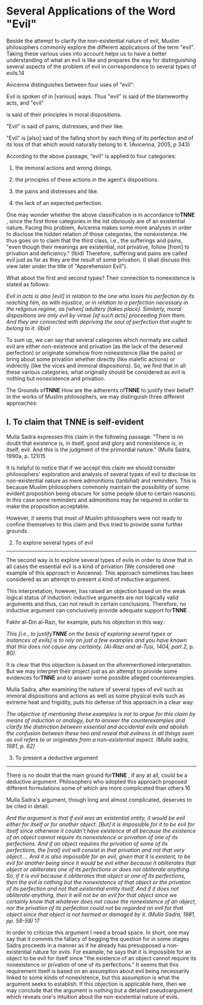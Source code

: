 Several Applications of the Word "Evil"
=======================================

Beside the attempt to clarify the non-existential nature of evil, Muslim
philosophers commonly explore the different applications of the term
"evil". Taking these various uses into account helps us to have a better
understanding of what an evil is like and prepares the way for
distinguishing several aspects of the problem of evil in correspondence
to several types of evils.14

Avicenna distinguishes between four uses of "evil":

Evil is spoken of in [various] ways. Thus "evil" is said of the
blameworthy acts, and "evil"

is said of their principles in moral dispositions.

"Evil" is said of pains, distresses, and their like.

"Evil" is [also] said of the falling short by each thing of its
perfection and of its loss of that which would naturally belong to it.
(Avicenna, 2005, p 343)

According to the above passage, "evil" is applied to four categories:

1. the immoral actions and wrong doings.

2. the principles of these actions in the agent's dispositions.

3. the pains and distresses and like.

4. the lack of an expected perfection.

One may wonder whether the above classification is in accordance
to**TNNE** , since the first three categories in the list obviously are
of an existential nature. Facing this problem, Avicenna makes some more
analyses in order to disclose the hidden relation of those categories,
the nonexistence. He thus goes on to claim that the third class, i.e.,
the sufferings and pains, "even though their meanings are existential,
not privative, follow [from] to privation and deficiency." (Ibid)
Therefore, suffering and pains are called evil just as far as they are
the result of some privation. (I shall discuss this view later under the
title of "Apprehension Evil").

What about the first and second types? Their connection to nonexistence
is stated as follows:

*Evil in acts is also [evil] in relation to the one who loses his
perfection by its reaching him, as with injustice, or in relation to a
perfection necessary in the religious regime, as [when] adultery [takes
place]. Similarly, moral dispositions are only evil by virtue [of such
acts] proceeding from them. And they are connected with depriving the
soul of perfection that ought to belong to it. (Ibid)*

To sum up, we can say that several categories which normally are called
evil are either non-existence and privation (as the lack of the deserved
perfection) or originate somehow from nonexistence (like the pains) or
bring about some privation whether directly (like malefic actions) or
indirectly (like the vices and immoral dispositions). So, we find that
in all these various categories, what originally should be considered as
evil is nothing but nonexistence and privation.

The Grounds of**TNNE** How are the adherents of**TNNE** to justify their
belief? In the works of Muslim philosophers, we may distinguish three
different approaches:

I. To claim that TNNE is self-evident
-------------------------------------

Mulla Sadra expresses this claim in the following passage: "There is no
doubt that existence is, in itself, good and glory and nonexistence is,
in itself, evil. And this is the judgment of the primordial nature."
(Mulla Sadra, 1990a, p. 121)15

It is helpful to notice that if we accept this claim we should consider
philosophers' exploration and analysis of several types of evil to
disclose its non-existential nature as mere admonitions (tanbihat) and
reminders. This is because Muslim philosophers commonly maintain the
possibility of some evident proposition being obscure for some people
(due to certain reasons). In this case some reminders and admonitions
may be required in order to make the proposition acceptable.

However, it seems that most of Muslim philosophers were not ready to
confine themselves to this claim and thus tried to provide some further
grounds.

2. To explore several types of evil
-----------------------------------

The second way is to explore several types of evils in order to show
that in all cases the essential evil is a kind of privation (We
considered one example of this approach in Avicenna). This approach
sometimes has been considered as an attempt to present a kind of
inductive argument.

This interpretation, however, has raised an objection based on the weak
logical status of induction: inductive arguments are not logically valid
arguments and thus, can not result in certain conclusions. Therefore, no
inductive argument can conclusively provide adequate support for**TNNE**
.

Fakhr al-Din al-Razi, for example, puts his objection in this way:

*This [i.e., to justify**TNNE** on the basis of exploring several types
or instances of evils] is to rely on just a few examples and you have
known that this does not cause any certainty. (Al-Razi and al-Tusi,
1404, part 2, p. 80).*

It is clear that this objection is based on the aforementioned
interpretation. But we may interpret their project just as an attempt to
provide some evidences for**TNNE** and to answer some possible alleged
counterexamples.

Mulla Sadra, after examining the nature of several types of evil such as
immoral dispositions and actions as well as some physical evils such as
extreme heat and frigidity, puts his defense of this approach in a clear
way:

*The objective of mentioning these examples is not to argue for this
claim by means of induction or analogy, but to answer the
counterexamples and clarify the distinction between essential and
accidental evils and abolish the confusion between these two and reveal
that evilness in all things seen as evil refers to or originates from a
non-existential aspect. (Mulla sadra, 1981, p. 62)*

3. To present a deductive argument
----------------------------------

There is no doubt that the main ground for**TNNE** , if any at all,
could be a deductive argument. Philosophers who adopted this approach
proposed different formulations some of which are more complicated than
others.16

Mulla Sadra's argument, though long and almost complicated, deserves to
be cited in detail:

*And the argument is that if evil was an existential entity, it would be
evil either for itself or for another object. [But] it is impossible for
it to be evil for itself since otherwise it couldn't have existence at
all because the existence of an object cannot require its nonexistence
or privation of one of its perfections. And if an object requires the
privation of some of its perfections, the [real] evil will consist in
that privation and not that very object…. And it is also impossible for
an evil, given that it is existent, to be evil for another being since
it would be evil either because it obliterates that object or
obliterates one of its perfections or does not obliterate anything. So,
if it is evil because it obliterates that object or one of its
perfections, then the evil is nothing but the nonexistence of that
object or the privation of its perfection and not that existential
entity itself. And if it does not obliterate anything, then it will not
be an evil for that object since we certainly know that whatever does
not cause the nonexistence of an object, nor the privation of its
perfection could not be regarded an evil for that object since that
object is not harmed or damaged by it. (Mulla Sadra, 1981, pp. 58-59)*
17

In order to criticize this argument I need a broad space. In short, one
may say that it commits the fallacy of begging the question for in some
stages Sadra proceeds in a manner as if he already has presupposed a
non-existential nature for evils. For example, he says that it is
impossible for an object to be evil for itself since "the existence of
an object cannot require its nonexistence or privation of one of its
perfections." It seems that this requirement itself is based on an
assumption about evil being necessarily linked to some kinds of
nonexistence, but this assumption is what the argument seeks to
establish. If this objection is applicable here, then we may conclude
that the argument is nothing but a detailed pseudoargument which reveals
one's intuition about the non-existential nature of evils.


